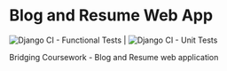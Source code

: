 # Blog and Resume Web App
![Django CI - Functional Tests](https://github.com/AlexandruNst/blog_and_resume/workflows/Django%20CI%20-%20Functional%20Tests/badge.svg) | ![Django CI - Unit Tests](https://github.com/AlexandruNst/blog_and_resume/workflows/Django%20CI%20-%20Unit%20Tests/badge.svg)

Bridging Coursework - Blog and Resume web application
